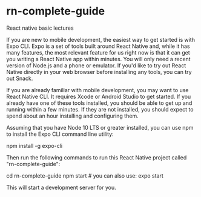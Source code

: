 # rn-complete-guide
React native basic lectures 

If you are new to mobile development, the easiest way to get started is with Expo CLI. Expo is a set of tools built around React Native and, while it has many features, the most relevant feature for us right now is that it can get you writing a React Native app within minutes. You will only need a recent version of Node.js and a phone or emulator. If you'd like to try out React Native directly in your web browser before installing any tools, you can try out Snack.

If you are already familiar with mobile development, you may want to use React Native CLI. It requires Xcode or Android Studio to get started. If you already have one of these tools installed, you should be able to get up and running within a few minutes. If they are not installed, you should expect to spend about an hour installing and configuring them.

Assuming that you have Node 10 LTS or greater installed, you can use npm to install the Expo CLI command line utility:

npm install -g expo-cli

Then run the following commands to run this React Native project called "rn-complete-guide":

cd rn-complete-guide
npm start # you can also use: expo start

This will start a development server for you.

